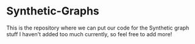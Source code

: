 # Synthetic-Graphs
This is the repository where we can put our code for the Synthetic graph stuff
I haven't added too much currently, so feel free to add more!
